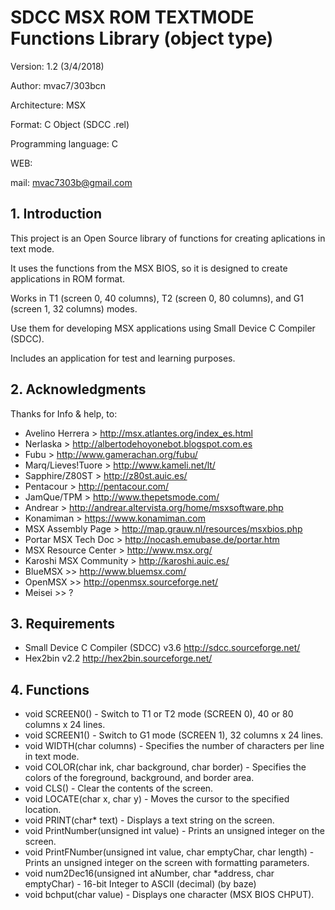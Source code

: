 # SDCC MSX ROM TEXTMODE Functions Library (object type)

Version: 1.2 (3/4/2018)

Author: mvac7/303bcn

Architecture: MSX

Format: C Object (SDCC .rel)

Programming language: C

WEB:
 
mail: mvac7303b@gmail.com




## 1. Introduction

This project is an Open Source library of functions for creating aplications in 
text mode.

It uses the functions from the MSX BIOS, so it is designed to create 
applications in ROM format.
  
Works in T1 (screen 0, 40 columns), T2 (screen 0, 80 columns), and G1 (screen 1,
32 columns) modes.

Use them for developing MSX applications using Small Device C Compiler (SDCC).

Includes an application for test and learning purposes.

## 2. Acknowledgments
  
Thanks for Info & help, to:

* Avelino Herrera > http://msx.atlantes.org/index_es.html
* Nerlaska > http://albertodehoyonebot.blogspot.com.es
* Fubu > http://www.gamerachan.org/fubu/
* Marq/Lieves!Tuore > http://www.kameli.net/lt/
* Sapphire/Z80ST > http://z80st.auic.es/
* Pentacour > http://pentacour.com/
* JamQue/TPM > http://www.thepetsmode.com/
* Andrear > http://andrear.altervista.org/home/msxsoftware.php
* Konamiman > https://www.konamiman.com
* MSX Assembly Page > http://map.grauw.nl/resources/msxbios.php
* Portar MSX Tech Doc > http://nocash.emubase.de/portar.htm
* MSX Resource Center > http://www.msx.org/
* Karoshi MSX Community > http://karoshi.auic.es/
* BlueMSX >> http://www.bluemsx.com/
* OpenMSX >> http://openmsx.sourceforge.net/
* Meisei  >> ?



## 3. Requirements

* Small Device C Compiler (SDCC) v3.6 http://sdcc.sourceforge.net/
* Hex2bin v2.2 http://hex2bin.sourceforge.net/ 



## 4. Functions

* void SCREEN0() - Switch to T1 or T2 mode (SCREEN 0), 40 or 80 columns x 24 lines.
* void SCREEN1() - Switch to G1 mode (SCREEN 1), 32 columns x 24 lines.
* void WIDTH(char columns) - Specifies the number of characters per line in text mode.
* void COLOR(char ink, char background, char border) - Specifies the colors of the foreground, background, and border area.
* void CLS() - Clear the contents of the screen.
* void LOCATE(char x, char y) - Moves the cursor to the specified location.
* void PRINT(char* text) - Displays a text string on the screen.
* void PrintNumber(unsigned int value) - Prints an unsigned integer on the screen.
* void PrintFNumber(unsigned int value, char emptyChar, char length) - Prints an unsigned integer on the screen with formatting parameters.
* void num2Dec16(unsigned int aNumber, char *address, char emptyChar) - 16-bit Integer to ASCII (decimal) (by baze)
* void bchput(char value) - Displays one character (MSX BIOS CHPUT).
